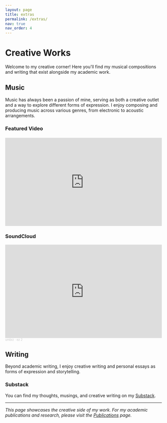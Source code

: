```yaml
---
layout: page
title: extras
permalink: /extras/
nav: true
nav_order: 4
---
```


# Creative Works

Welcome to my creative corner! Here you'll find my musical compositions and writing that exist alongside my academic work.

## Music

Music has always been a passion of mine, serving as both a creative outlet and a way to explore different forms of expression. I enjoy composing and producing music across various genres, from electronic to acoustic arrangements.

### Featured Video

<div class="video-container" style="position: relative; padding-bottom: 56.25%; height: 0; overflow: hidden; margin: 20px 0;">
  <iframe 
    src="https://www.youtube.com/embed/F4Dd2IW1aFU" 
    style="position: absolute; top: 0; left: 0; width: 100%; height: 100%; border: 0;" 
    allowfullscreen>
  </iframe>
</div>


### SoundCloud

<iframe width="100%" height="300" scrolling="no" frameborder="no" allow="autoplay" src="https://w.soundcloud.com/player/?url=https%3A//api.soundcloud.com/tracks/soundcloud%253Atracks%253A1290850579&color=%23733ca9&auto_play=false&hide_related=false&show_comments=true&show_user=true&show_reposts=false&show_teaser=true&visual=true"></iframe><div style="font-size: 10px; color: #cccccc;line-break: anywhere;word-break: normal;overflow: hidden;white-space: nowrap;text-overflow: ellipsis; font-family: Interstate,Lucida Grande,Lucida Sans Unicode,Lucida Sans,Garuda,Verdana,Tahoma,sans-serif;font-weight: 100;"><a href="https://soundcloud.com/umbrz" title="umbrz" target="_blank" style="color: #cccccc; text-decoration: none;">umbrz</a> · <a href="https://soundcloud.com/umbrz/ez-2" title="ez 2" target="_blank" style="color: #cccccc; text-decoration: none;">ez 2</a></div>



## Writing

Beyond academic writing, I enjoy creative writing and personal essays as forms of expression and storytelling.

### Substack

You can find my thoughts, musings, and creative writing on my [Substack](https://substack.com/profile/176371536-ambreesh-parthasarathy?r=2x095c&utm_campaign=profile&utm_medium=profile-page).

---

*This page showcases the creative side of my work. For my academic publications and research, please visit the [Publications](/publications/) page.*
